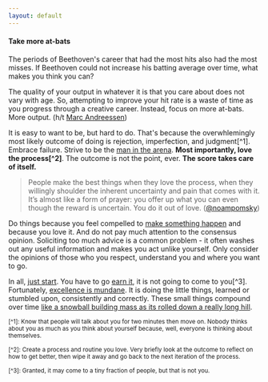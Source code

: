 ```yaml
---
layout: default
---
```


#### Take more at-bats

The periods of Beethoven's career that had the most hits also had the most misses. If Beethoven could not increase his batting average over time, what makes you think you can? 

The quality of your output in whatever it is that you care about does not vary with age. So, attempting to improve your hit rate is a waste of time as you progress through a creative career. Instead, focus on more at-bats. More output. (h/t [Marc Andreessen](https://pmarchive.com/age_and_the_entrepreneur.html))

It is easy to want to be, but hard to do. That's because the overwhlemingly most likely outcome of doing is rejection, imperfection, and judgment[^1]. Embrace failure. Strive to be the [man in the arena](https://www.worldfuturefund.org/Documents/maninarena.htm). **Most importantly, love the process[^2]**. The outcome is not the point, ever. **The score takes care of itself.**

> People make the best things when they love the process, when they willingly shoulder the inherent uncertainty and pain that comes with it. It’s almost like a form of prayer: you offer up what you can even though the reward is uncertain. You do it out of love. ([@noampomsky](https://ava.substack.com/p/effort))

Do things because you feel compelled to [make something happen]((https://blog.samaltman.com/how-to-be-successful)) and because you love it. And do not pay much attention to the consensus opinion. Soliciting too much advice is a common problem - it often washes out any useful information and makes you act unlike yourself. Only consider the opinions of those who you respect, understand you and where you want to go. 

In all, [just start](https://twitter.com/bpoppenheimer/status/1647000062617088000). You have to go [earn it]((https://blakeir.com/60e3b62d0f274edf8a9cf39b0cc2f26d)), it is not going to come to you[^3]. Fortunately, [excellence is mundane](https://academics.hamilton.edu/documents/themundanityofexcellence.pdf). It is doing the little things, learned or stumbled upon, consistently and correctly. These small things compound over time [like a snowball building mass as its rolled down a really long hill](https://www.goodreads.com/en/book/show/2054761).  






<small> [^1]: Know that people will talk about you for two minutes then move on. Nobody thinks about you as much as you think about yourself because, well, everyone is thinking about themselves.</small> 

<small>[^2]: Create a process and routine you love. Very briefly look at the outcome to reflect on how to get better, then wipe it away and go back to the next iteration of the process. </small>

<small>[^3]: Granted, it may come to a tiny fraction of people, but that is not you. </small>

